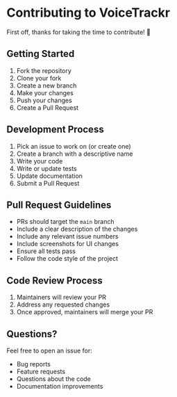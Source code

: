 # Contributing to VoiceTrackr

First off, thanks for taking the time to contribute! 🎉

## Getting Started

1. Fork the repository
2. Clone your fork
3. Create a new branch
4. Make your changes
5. Push your changes
6. Create a Pull Request

## Development Process

1. Pick an issue to work on (or create one)
2. Create a branch with a descriptive name
3. Write your code
4. Write or update tests
5. Update documentation
6. Submit a Pull Request

## Pull Request Guidelines

- PRs should target the `main` branch
- Include a clear description of the changes
- Include any relevant issue numbers
- Include screenshots for UI changes
- Ensure all tests pass
- Follow the code style of the project

## Code Review Process

1. Maintainers will review your PR
2. Address any requested changes
3. Once approved, maintainers will merge your PR

## Questions?

Feel free to open an issue for:

- Bug reports
- Feature requests
- Questions about the code
- Documentation improvements
